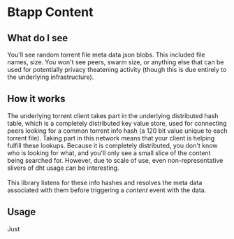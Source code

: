 # Btapp Content

## What do I see
You'll see random torrent file meta data json blobs. This included file names, size. You won't see peers, swarm size, or anything else that can be used for potentially privacy theatening activity (though this is due entirely to the underlying infrastructure).

## How it works
The underlying torrent client takes part in the underlying distributed hash table, which is a completely distributed key value store, used for connecting peers looking for a common torrent info hash (a 120 bit value unique to each torrent file). Taking part in this network means that your client is helping fulfill these lookups. Because it is completely distributed, you don't know who is looking for what, and you'll only see a small slice of the content being searched for. However, due to scale of use, even non-representative slivers of dht usage can be interesting.  
<br>
This library listens for these info hashes and resolves the meta data associated with them before triggering a *content* event with the data.

## Usage
Just 